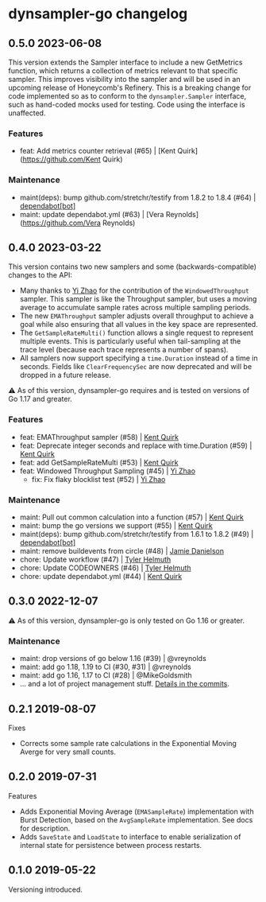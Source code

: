 # dynsampler-go changelog

## 0.5.0 2023-06-08

This version extends the Sampler interface to include a new GetMetrics function,
which returns a collection of metrics relevant to that specific sampler. This
improves visibility into the sampler and will be used in an upcoming release of
Honeycomb's Refinery. This is a breaking change for code implemented so as to
conform to the `dynsampler.Sampler` interface, such as hand-coded mocks used for
testing. Code using the interface is unaffected.

### Features
- feat: Add metrics counter retrieval (#65) | [Kent Quirk](https://github.com/Kent Quirk)

### Maintenance
- maint(deps): bump github.com/stretchr/testify from 1.8.2 to 1.8.4 (#64) | [dependabot[bot]](https://github.com/dependabot[bot])
- maint: update dependabot.yml (#63) | [Vera Reynolds](https://github.com/Vera Reynolds)

## 0.4.0 2023-03-22

This version contains two new samplers and some (backwards-compatible) changes to the API:
- Many thanks to [Yi Zhao](https://github.com/yizzlez) for the contribution of the `WindowedThroughput` sampler. This sampler is like the Throughput sampler, but uses a moving average to accumulate sample rates across multiple sampling periods.
- The new `EMAThroughput` sampler adjusts overall throughput to achieve a goal while also ensuring that all values in the key space are represented.
- The `GetSampleRateMulti()` function allows a single request to represent multiple events. This is particularly useful when tail-sampling at the trace level (because each trace represents a number of spans).
- All samplers now support specifying a `time.Duration` instead of a time in seconds. Fields like `ClearFrequencySec` are now deprecated and will be dropped in a future release.

⚠️ As of this version, dynsampler-go requires and is tested on versions of Go 1.17 and greater.

### Features

- feat: EMAThroughput sampler (#58) | [Kent Quirk](https://github.com/kentquirk)
- feat: Deprecate integer seconds and replace with time.Duration (#59) | [Kent Quirk](https://github.com/kentquirk)
- feat: add GetSampleRateMulti (#53) | [Kent Quirk](https://github.com/kentquirk)
- feat: Windowed Throughput Sampling (#45) | [Yi Zhao](https://github.com/yizzlez)
  - fix: Fix flaky blocklist test (#52) | [Yi Zhao](https://github.com/yizzlez)

### Maintenance

- maint: Pull out common calculation into a function (#57) | [Kent Quirk](https://github.com/kentquirk)
- maint: bump the go versions we support (#55) | [Kent Quirk](https://github.com/kentquirk)
- maint(deps): bump github.com/stretchr/testify from 1.6.1 to 1.8.2 (#49) | [dependabot[bot]](https://github.com/dependabot[bot])
- maint: remove buildevents from circle (#48) | [Jamie Danielson](https://github.com/JamieDanielson)
- chore: Update workflow (#47) | [Tyler Helmuth](https://github.com/TylerHelmuth)
- chore: Update CODEOWNERS (#46) | [Tyler Helmuth](https://github.com/TylerHelmuth)
- chore: update dependabot.yml (#44) | [Kent Quirk](https://github.com/kentquirk)

## 0.3.0 2022-12-07

⚠️ As of this version, dynsampler-go is only tested on Go 1.16 or greater.

### Maintenance

- maint: drop versions of go below 1.16 (#39) | @vreynolds
- maint: add go 1.18, 1.19 to CI (#30, #31) | @vreynolds
- maint: add go 1.16, 1.17 to CI (#28) | @MikeGoldsmith
- ... and a lot of project management stuff.
  [Details in the commits](https://github.com/honeycombio/dynsampler-go/compare/v0.2.1...0356ba0).

## 0.2.1 2019-08-07

Fixes

- Corrects some sample rate calculations in the Exponential Moving Averge for very small counts.

## 0.2.0 2019-07-31

Features

- Adds Exponential Moving Average (`EMASampleRate`) implementation with Burst Detection, based on the `AvgSampleRate` implementation. See docs for description.
- Adds `SaveState` and `LoadState` to interface to enable serialization of internal state for persistence between process restarts.

## 0.1.0 2019-05-22

Versioning introduced.
